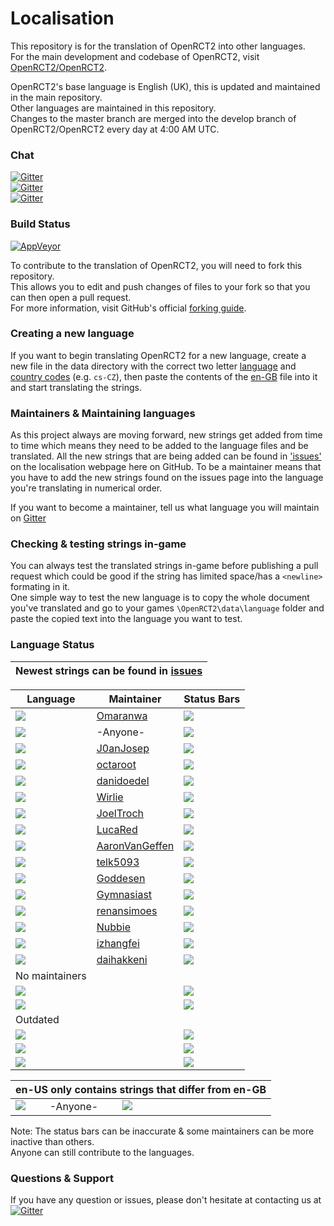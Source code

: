 <!--TO VIEW THE DOCUMENT CORRECTLY: USE LINE WRAP METHOD "NO WRAP"-->
<!--   Lines within these brackets are invisible and guides you   -->

# Localisation
This repository is for the translation of OpenRCT2 into other languages.<br/>
For the main development and codebase of OpenRCT2, visit [OpenRCT2/OpenRCT2](https://github.com/OpenRCT2/OpenRCT2).

OpenRCT2's base language is English (UK), this is updated and maintained in the main repository.<br/>
Other languages are maintained in this repository.<br/>
Changes to the master branch are merged into the develop branch of OpenRCT2/OpenRCT2 every day at 4:00 AM UTC.

### Chat
[![Gitter](https://img.shields.io/badge/gitter-general-blue.svg)](https://gitter.im/OpenRCT2/OpenRCT2/non-dev)<br/>
[![Gitter](https://img.shields.io/badge/gitter-localisation-green.svg)](https://gitter.im/OpenRCT2/Localisation)<br/>
[![Gitter](https://img.shields.io/badge/gitter-development-yellowgreen.svg)](https://gitter.im/OpenRCT2/OpenRCT2)

### Build Status
[![AppVeyor](https://ci.appveyor.com/api/projects/status/muc7co3bxvcayp5t?svg=true)](https://ci.appveyor.com/project/IntelOrca/localisation)

To contribute to the translation of OpenRCT2, you will need to fork this repository.<br/>
This allows you to edit and push changes of files to your fork so that you can then open a pull request.<br/>
For more information, visit GitHub's official [forking guide](https://guides.github.com/activities/forking/).

### Creating a new language
If you want to begin translating OpenRCT2 for a new language, create a new file in the data directory with the correct two letter [language](https://en.wikipedia.org/wiki/List_of_ISO_639-1_codes#Partial_ISO_639_table) and [country codes](https://en.wikipedia.org/wiki/ISO_3166-1_alpha-2#Decoding_table) (e.g. `cs-CZ`), then paste the contents of the [en-GB](https://github.com/OpenRCT2/OpenRCT2/blob/develop/data/language/en-GB.txt) file into it and start translating the strings.

### Maintainers & Maintaining languages
As this project always are moving forward, new strings get added from time to time which means they need to be added to the language files and be translated. All the new strings that are being added can be found in ['issues'](https://github.com/OpenRCT2/Localisation/issues) on the localisation webpage here on GitHub. To be a maintainer means that you have to add the new strings found on the issues page into the language you're translating in numerical order.

If you want to become a maintainer, tell us what language you will maintain on [Gitter](https://gitter.im/OpenRCT2/Localisation)

### Checking & testing strings in-game
You can always test the translated strings in-game before publishing a pull request which could be good if the string has limited space/has a ``<newline>`` formating in it.<br/>
One simple way to test the new language is to copy the whole document you've translated and go to your games ``\OpenRCT2\data\language`` folder and paste the copied text into the language you want to test.

### Language Status
| Newest strings can be found in [issues](https://github.com/OpenRCT2/Localisation/issues) | 
| -----------------------------------------------------------------------------------------| 

| Language | Maintainer | Status Bars |
| -------- | ---------- | ----------- | 
| [![](https://img.shields.io/badge/ar--EG-maintained-green.svg)](https://github.com/OpenRCT2/Localisation/blob/master/data/language/ar-EG.txt) | [Omaranwa](https://github.com/Omaranwa)          | ![](https://api.openrct2.website/localisation/status/badges/ar-EG) | 
| [![](https://img.shields.io/badge/en--GB-maintained-green.svg)](https://github.com/OpenRCT2/OpenRCT2/blob/develop/data/language/en-GB.txt   ) | -Anyone-                                           | ![](https://api.openrct2.website/localisation/status/badges/en-GB) | 
| [![](https://img.shields.io/badge/ca--ES-maintained-green.svg)](https://github.com/OpenRCT2/Localisation/blob/master/data/language/ca-ES.txt) | [J0anJosep](https://github.com/J0anJosep)          | ![](https://api.openrct2.website/localisation/status/badges/ca-ES) | 
| [![](https://img.shields.io/badge/cs--CZ-maintained-green.svg)](https://github.com/OpenRCT2/Localisation/blob/master/data/language/cs-CZ.txt) | [octaroot](https://github.com/octaroot)            | ![](https://api.openrct2.website/localisation/status/badges/cs-CZ) | 
| [![](https://img.shields.io/badge/de--DE-maintained-green.svg)](https://github.com/OpenRCT2/Localisation/blob/master/data/language/de-DE.txt) | [danidoedel](https://github.com/danidoedel)        | ![](https://api.openrct2.website/localisation/status/badges/de-DE) | 
| [![](https://img.shields.io/badge/es--ES-maintained-green.svg)](https://github.com/OpenRCT2/Localisation/blob/master/data/language/es-ES.txt) | [Wirlie](https://github.com/Wirlie)                | ![](https://api.openrct2.website/localisation/status/badges/es-ES) | 
| [![](https://img.shields.io/badge/fr--FR-maintained-green.svg)](https://github.com/OpenRCT2/Localisation/blob/master/data/language/fr-FR.txt) | [JoelTroch](https://github.com/JoelTroch)          | ![](https://api.openrct2.website/localisation/status/badges/fr-FR) | 
| [![](https://img.shields.io/badge/it--IT-maintained-green.svg)](https://github.com/OpenRCT2/Localisation/blob/master/data/language/it-IT.txt) | [LucaRed](https://github.com/LucaRed)              | ![](https://api.openrct2.website/localisation/status/badges/it-IT) | 
| [![](https://img.shields.io/badge/ja--JP-maintained-green.svg)](https://github.com/OpenRCT2/Localisation/blob/master/data/language/ja-JP.txt) | [AaronVanGeffen](https://github.com/AaronVanGeffen)| ![](https://api.openrct2.website/localisation/status/badges/ja-JP) | 
| [![](https://img.shields.io/badge/ko--KR-maintained-green.svg)](https://github.com/OpenRCT2/Localisation/blob/master/data/language/ko-KR.txt) | [telk5093](https://github.com/telk5093)            | ![](https://api.openrct2.website/localisation/status/badges/ko-KR) | 
| [![](https://img.shields.io/badge/nb--NO-maintained-green.svg)](https://github.com/OpenRCT2/Localisation/blob/master/data/language/nb-NO.txt) | [Goddesen](https://github.com/Goddesen)            | ![](https://api.openrct2.website/localisation/status/badges/nb-NO) | 
| [![](https://img.shields.io/badge/nl--NL-maintained-green.svg)](https://github.com/OpenRCT2/Localisation/blob/master/data/language/nl-NL.txt) | [Gymnasiast ](https://github.com/Gymnasiast )      | ![](https://api.openrct2.website/localisation/status/badges/nl-NL) | 
| [![](https://img.shields.io/badge/pt--BR-maintained-green.svg)](https://github.com/OpenRCT2/Localisation/blob/master/data/language/pt-BR.txt) | [renansimoes](https://github.com/renansimoes)      | ![](https://api.openrct2.website/localisation/status/badges/pt-BR) | 
| [![](https://img.shields.io/badge/sv--SE-maintained-green.svg)](https://github.com/OpenRCT2/Localisation/blob/master/data/language/sv-SE.txt) | [Nubbie](https://github.com/Nubbie)                | ![](https://api.openrct2.website/localisation/status/badges/sv-SE) | 
| [![](https://img.shields.io/badge/zh--CN-maintained-green.svg)](https://github.com/OpenRCT2/Localisation/blob/master/data/language/zh-CN.txt) | [izhangfei](https://github.com/izhangfei)          | ![](https://api.openrct2.website/localisation/status/badges/zh-CN) | 
| [![](https://img.shields.io/badge/zh--TW-maintained-green.svg)](https://github.com/OpenRCT2/Localisation/blob/master/data/language/zh-TW.txt) | [daihakkeni](https://github.com/daihakken)         | ![](https://api.openrct2.website/localisation/status/badges/zh-TW) | 
| No maintainers <!-- Languages that no-one currently maintains 'regulary'-->                                                                   |                                                    |                                                                    |
| [![](https://img.shields.io/badge/pl--PL-outdated-yellow.svg)](https://github.com/OpenRCT2/Localisation/blob/master/data/language/pl-PL.txt)  |                                                    | ![](https://api.openrct2.website/localisation/status/badges/pl-PL) | 
| [![](https://img.shields.io/badge/fi--FI-outdated-yellow.svg)](https://github.com/OpenRCT2/Localisation/blob/master/data/language/fi-FI.txt)  |                                                    | ![](https://api.openrct2.website/localisation/status/badges/fi-FI) | 
| Outdated <!-- Languages that is really outdated with strings missing from OpenRCT2/vanilla-->                                                 |                                                    |                                                                    | 
| [![](https://img.shields.io/badge/hu--HU-outdated-red.svg)](https://github.com/OpenRCT2/Localisation/blob/master/data/language/hu-HU.txt)     |                                                    | ![](https://api.openrct2.website/localisation/status/badges/hu-HU) | 
| [![](https://img.shields.io/badge/ru--RU-outdated-red.svg)](https://github.com/OpenRCT2/Localisation/blob/master/data/language/ru-RU.txt)     |                                                    | ![](https://api.openrct2.website/localisation/status/badges/ru-RU) | 
| [![](https://img.shields.io/badge/ar--EG-outdated-red.svg)](https://github.com/OpenRCT2/Localisation/blob/master/data/language/ar-EG.txt)     |                                                    | ![](https://api.openrct2.website/localisation/status/badges/ar-EG) | 

| en-US only contains strings that differ from en-GB <!--en-US doesn't get updated more than it's needed-->           
| ------------------------------------------------------------------------------------------------------------------------------------------------------------------------------------------------------------------------------------------ | 
| [![](https://img.shields.io/badge/en--US-maintained-green.svg)](https://github.com/OpenRCT2/Localisation/blob/master/data/language/en-US.txt)         -Anyone-         ![](https://api.openrct2.website/localisation/status/badges/en-US)  |

Note:  The status bars can be inaccurate & some maintainers can be more inactive than others.<br/>
Anyone can still contribute to the languages. 

### Questions & Support

If you have any question or issues, please don't hesitate at contacting us at<br/>
[![Gitter](https://img.shields.io/badge/gitter-localisation-green.svg)](https://gitter.im/OpenRCT2/Localisation)<br />
